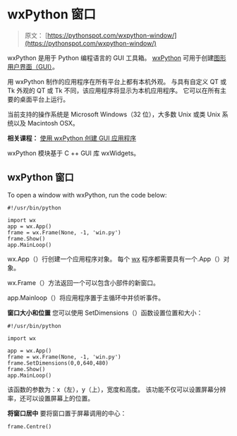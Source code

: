 # wxPython 窗口

> 原文： [https://pythonspot.com/wxpython-window/](https://pythonspot.com/wxpython-window/)

wxPython 是用于 Python 编程语言的 GUI 工具箱。 [wxPython](https://pythonspot.com/wx/) 可用于创建[图形用户界面（GUI）](https://pythonspot.com/gui)。

用 wxPython 制作的应用程序在所有平台上都有本机外观。 与具有自定义 QT 或 Tk 外观的 QT 或 Tk 不同，该应用程序将显示为本机应用程序。 它可以在所有主要的桌面平台上运行。

当前支持的操作系统是 Microsoft Windows（32 位），大多数 Unix 或类 Unix 系统以及 Macintosh OSX。

**相关课程：** [使用 wxPython 创建 GUI 应用程序](https://gum.co/qapqB)

wxPython 模块基于 C ++ GUI 库 wxWidgets。

## wxPython 窗口

To open a window with wxPython, run the code below:

```
#!/usr/bin/python

import wx      
app = wx.App()
frame = wx.Frame(None, -1, 'win.py')
frame.Show()
app.MainLoop()

```

wx.App（）行创建一个应用程序对象。 每个 [wx](https://pythonspot.com/wx/) 程序都需要具有一个.App（）对象。

wx.Frame（）方法返回一个可以包含小部件的新窗口。

app.Mainloop（）将应用程序置于主循环中并侦听事件。

**窗口大小和位置** 您可以使用 SetDimensions（）函数设置位置和大小：

```
#!/usr/bin/python

import wx

app = wx.App()
frame = wx.Frame(None, -1, 'win.py')
frame.SetDimensions(0,0,640,480)
frame.Show()
app.MainLoop()

```

该函数的参数为​​：x（左），y（上），宽度和高度。 该功能不仅可以设置屏幕分辨率，还可以设置屏幕上的位置。

**将窗口居中** 要将窗口置于屏幕调用的中心：

```
frame.Centre()

```